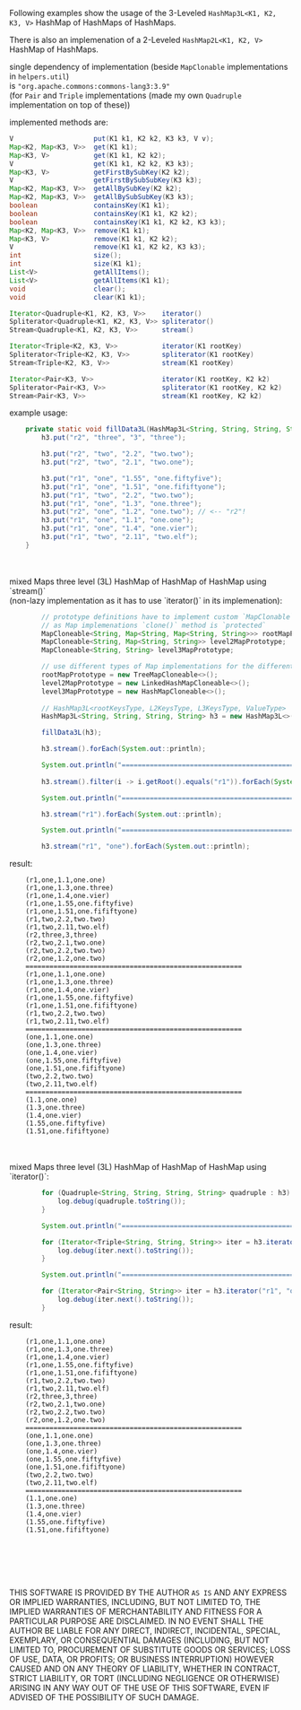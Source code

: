 Following examples show the usage of the 3-Leveled `HashMap3L<K1, K2, K3, V>` HashMap of HashMaps of HashMaps.

There is also an implemenation of a 2-Leveled `HashMap2L<K1, K2, V>` HashMap of HashMaps.

single dependency of implementation (beside `MapClonable` implementations in `helpers.util`)</br>
is `"org.apache.commons:commons-lang3:3.9"`</br>
(for `Pair` and `Triple` implementations (made my own `Quadruple` implementation on top of these))

implemented methods are:

```java
V                    put(K1 k1, K2 k2, K3 k3, V v);
Map<K2, Map<K3, V>>  get(K1 k1);
Map<K3, V>           get(K1 k1, K2 k2);
V                    get(K1 k1, K2 k2, K3 k3);
Map<K3, V>           getFirstBySubKey(K2 k2);
V                    getFirstBySubSubKey(K3 k3);
Map<K2, Map<K3, V>>  getAllBySubKey(K2 k2);
Map<K2, Map<K3, V>>  getAllBySubSubKey(K3 k3);
boolean              containsKey(K1 k1);
boolean              containsKey(K1 k1, K2 k2);
boolean              containsKey(K1 k1, K2 k2, K3 k3);
Map<K2, Map<K3, V>>  remove(K1 k1);
Map<K3, V>           remove(K1 k1, K2 k2);
V                    remove(K1 k1, K2 k2, K3 k3);
int                  size();
int                  size(K1 k1);
List<V>              getAllItems();
List<V>              getAllItems(K1 k1);
void                 clear();
void                 clear(K1 k1);

Iterator<Quadruple<K1, K2, K3, V>>    iterator()
Spliterator<Quadruple<K1, K2, K3, V>> spliterator()
Stream<Quadruple<K1, K2, K3, V>>	  stream()

Iterator<Triple<K2, K3, V>>           iterator(K1 rootKey)
Spliterator<Triple<K2, K3, V>>        spliterator(K1 rootKey)
Stream<Triple<K2, K3, V>>             stream(K1 rootKey)

Iterator<Pair<K3, V>>                 iterator(K1 rootKey, K2 k2)
Spliterator<Pair<K3, V>>              spliterator(K1 rootKey, K2 k2)
Stream<Pair<K3, V>>                   stream(K1 rootKey, K2 k2)

```

example usage:

```java
    private static void fillData3L(HashMap3L<String, String, String, String> h3) {
        h3.put("r2", "three", "3", "three");

        h3.put("r2", "two", "2.2", "two.two");
        h3.put("r2", "two", "2.1", "two.one");

        h3.put("r1", "one", "1.55", "one.fiftyfive");
        h3.put("r1", "one", "1.51", "one.fififtyone");
        h3.put("r1", "two", "2.2", "two.two");
        h3.put("r1", "one", "1.3", "one.three");
        h3.put("r2", "one", "1.2", "one.two"); // <-- "r2"!
        h3.put("r1", "one", "1.1", "one.one");
        h3.put("r1", "one", "1.4", "one.vier");
        h3.put("r1", "two", "2.11", "two.elf");
    }
```

</br>
</br>
mixed Maps three level (3L) HashMap of HashMap of HashMap using `stream()`</br>
(non-lazy implementation as it has to use `iterator()` in its implemenation):

```java
        // prototype definitions have to implement custom `MapClonable` interface
        // as Map implemenations `clone()` method is `protected`
        MapCloneable<String, Map<String, Map<String, String>>> rootMapPrototype;
        MapCloneable<String, Map<String, String>> level2MapPrototype;
        MapCloneable<String, String> level3MapPrototype;

        // use different types of Map implementations for the different levels of our HashMap to HashMap to HashMap
        rootMapPrototype = new TreeMapCloneable<>();
        level2MapPrototype = new LinkedHashMapCloneable<>();
        level3MapPrototype = new HashMapCloneable<>();
        
        // HashMap3L<rootKeysType, L2KeysType, L3KeysType, ValueType>
        HashMap3L<String, String, String, String> h3 = new HashMap3L<>(rootMapPrototype, level2MapPrototype, level3MapPrototype);

        fillData3L(h3);

        h3.stream().forEach(System.out::println);

        System.out.println("======================================================".toString());
        
        h3.stream().filter(i -> i.getRoot().equals("r1")).forEach(System.out::println);

        System.out.println("======================================================".toString());

        h3.stream("r1").forEach(System.out::println);

        System.out.println("======================================================".toString());

        h3.stream("r1", "one").forEach(System.out::println);
```

result:

```
    (r1,one,1.1,one.one)
    (r1,one,1.3,one.three)
    (r1,one,1.4,one.vier)
    (r1,one,1.55,one.fiftyfive)
    (r1,one,1.51,one.fififtyone)
    (r1,two,2.2,two.two)
    (r1,two,2.11,two.elf)
    (r2,three,3,three)
    (r2,two,2.1,two.one)
    (r2,two,2.2,two.two)
    (r2,one,1.2,one.two)
    ======================================================
    (r1,one,1.1,one.one)
    (r1,one,1.3,one.three)
    (r1,one,1.4,one.vier)
    (r1,one,1.55,one.fiftyfive)
    (r1,one,1.51,one.fififtyone)
    (r1,two,2.2,two.two)
    (r1,two,2.11,two.elf)
    ======================================================
    (one,1.1,one.one)
    (one,1.3,one.three)
    (one,1.4,one.vier)
    (one,1.55,one.fiftyfive)
    (one,1.51,one.fififtyone)
    (two,2.2,two.two)
    (two,2.11,two.elf)
    ======================================================
    (1.1,one.one)
    (1.3,one.three)
    (1.4,one.vier)
    (1.55,one.fiftyfive)
    (1.51,one.fififtyone)
```

</br>
</br>
mixed Maps three level (3L) HashMap of HashMap of HashMap using `iterator()`:


```java
        for (Quadruple<String, String, String, String> quadruple : h3) {
            log.debug(quadruple.toString());
        }

        System.out.println("======================================================".toString());

        for (Iterator<Triple<String, String, String>> iter = h3.iterator("r1"); iter.hasNext();) {
            log.debug(iter.next().toString());
        }

        System.out.println("======================================================".toString());

        for (Iterator<Pair<String, String>> iter = h3.iterator("r1", "one"); iter.hasNext();) {
            log.debug(iter.next().toString());
        }
```

result:

```
    (r1,one,1.1,one.one)
    (r1,one,1.3,one.three)
    (r1,one,1.4,one.vier)
    (r1,one,1.55,one.fiftyfive)
    (r1,one,1.51,one.fififtyone)
    (r1,two,2.2,two.two)
    (r1,two,2.11,two.elf)
    (r2,three,3,three)
    (r2,two,2.1,two.one)
    (r2,two,2.2,two.two)
    (r2,one,1.2,one.two)
    ======================================================
    (one,1.1,one.one)
    (one,1.3,one.three)
    (one,1.4,one.vier)
    (one,1.55,one.fiftyfive)
    (one,1.51,one.fififtyone)
    (two,2.2,two.two)
    (two,2.11,two.elf)
    ======================================================
    (1.1,one.one)
    (1.3,one.three)
    (1.4,one.vier)
    (1.55,one.fiftyfive)
    (1.51,one.fififtyone)
```

</br>
</br>
</br>
</br>


THIS SOFTWARE IS PROVIDED BY THE AUTHOR `AS IS` AND ANY EXPRESS OR IMPLIED WARRANTIES, INCLUDING, BUT NOT LIMITED TO, THE IMPLIED WARRANTIES OF MERCHANTABILITY AND FITNESS FOR A PARTICULAR PURPOSE ARE DISCLAIMED. IN NO EVENT SHALL THE AUTHOR BE LIABLE FOR ANY DIRECT, INDIRECT, INCIDENTAL, SPECIAL, EXEMPLARY, OR CONSEQUENTIAL DAMAGES (INCLUDING, BUT NOT LIMITED TO, PROCUREMENT OF SUBSTITUTE GOODS OR SERVICES; LOSS OF USE, DATA, OR PROFITS; OR BUSINESS INTERRUPTION) HOWEVER CAUSED AND ON ANY THEORY OF LIABILITY, WHETHER IN CONTRACT, STRICT LIABILITY, OR TORT (INCLUDING NEGLIGENCE OR OTHERWISE) ARISING IN ANY WAY OUT OF THE USE OF THIS SOFTWARE, EVEN IF ADVISED OF THE POSSIBILITY OF SUCH DAMAGE.

